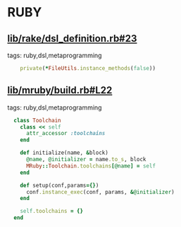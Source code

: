 # RUBY

## [lib/rake/dsl_definition.rb#23](https://github.com/ruby/rake/blob/4fe73ff6b19ea1d8490b0442c75fc3a53815c4cf/lib/rake/dsl_definition.rb#L23)

tags: ruby,dsl,metaprogramming

~~~ruby
    private(*FileUtils.instance_methods(false))
~~~

## [lib/mruby/build.rb#L22](https://github.com/mruby/mruby/blob/d79147fe5dc4ee8b4eff6a37df229d993cf3ce58/lib/mruby/build.rb#L22)

tags: ruby,dsl,metaprogramming

~~~ruby
  class Toolchain
    class << self
      attr_accessor :toolchains
    end

    def initialize(name, &block)
      @name, @initializer = name.to_s, block
      MRuby::Toolchain.toolchains[@name] = self
    end

    def setup(conf,params={})
      conf.instance_exec(conf, params, &@initializer)
    end

    self.toolchains = {}
  end
~~~
